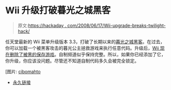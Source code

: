 # Wii 升级打破暮光之城黑客

> 原文:[https://hackaday . com/2008/06/17/Wii-upgrade-breaks-twilight-hack/](https://hackaday.com/2008/06/17/wii-upgrade-breaks-twilight-hack/)

任天堂最新的 Wii 菜单升级版本 3.3，打破了长期以来的[暮光之城黑客](http://wiibrew.org/w/index.php?title=Twilight_Hack)。在过去，你可以加载一个被黑客攻击的暮光公主拯救游戏来执行任意代码。升级后，[Wii 现在删除了被黑的保存游戏](http://www.qj.net/Wii-Menu-update-v3-3-blocks-Twilight-Hack/pg/49/aid/121187)。自制频道似乎保持完整。所以，如果你已经添加了它，你升级，你应该没问题。尽管还不知道自制代码多久会被完全锁定。

[图片: [cibomahto](http://flickr.com/photos/cibomahto/2334430642/)

*   [永久链接](http://www.qj.net/Wii-Menu-update-v3-3-blocks-Twilight-Hack/pg/49/aid/121187)